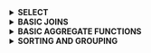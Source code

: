 <details>
  <summary><strong>SELECT</strong></summary>

<details>
  <summary> 1757. Recyclable and Low Fat Products</summary> 

> **Table: Products**  
>   
> | Column Name | Type    |  
> |-------------|---------|  
> | product_id  | int     |  
> | low_fats    | enum    |  
> | recyclable  | enum    |  
>   
> - `product_id` is the primary key (column with unique values) for this table.  
> - `low_fats` is an `ENUM` (category) of type `('Y', 'N')` where `'Y'` means this product is low fat and `'N'` means it is not.  
> - `recyclable` is an `ENUM` (category) of types `('Y', 'N')` where `'Y'` means this product is recyclable and `'N'` means it is not.  
>   
> **Problem Statement:**  
> Write a solution to find the IDs of products that are both low fat and recyclable.  
> Return the result table in any order.  
> The result format is in the following example.  
> 
> **Solution:**
> 
> ```sql  
> SELECT  
>     product_id  
> FROM Products  
> WHERE low_fats = 'Y'   -- Filters only products that are low fat  
>   AND recyclable = 'Y'; -- Filters only products that are recyclable  
> ```  
>   
> **Output:**  
>   
> | product_id |  
> |------------|  
> | 1          |  
> | 3          |  
>   
> **Explanation:**  
> - The query selects the `product_id` from the `Products` table.  
> - It uses the `WHERE` clause to filter the rows where both `low_fats` and `recyclable` columns have the value `'Y'`.  
> - This ensures that only products that are both low fat and recyclable are returned.

</details>


<details>
  <summary> 584. Find Customer Referee</summary> 

> **Table: Customer**  
>   
> | Column Name | Type    |  
> |-------------|---------|  
> | id          | int     |  
> | name        | varchar |  
> | referee_id  | int     |  
>   
> - `id` is the primary key column for this table.  
> - Each row of this table indicates the `id` of a customer, their `name`, and the `id` of the customer who referred them.  
>   
> **Problem Statement:**  
> Find the names of the customers that are not referred by the customer with `id = 2`.  
> Return the result table in any order.  
> The result format is in the following example.  
> 
> **Solution:**
> 
> ```sql  
> SELECT name  
> FROM Customer  
> WHERE 1=1
> AND referee_id IS NULL -- Filters customers who were not referred
> OR referee_id != 2;  -- by customer with id = 2 or have no referee 
> ```  
>   
> **Output:**  
>   
> | name |  
> |------|  
> | Will |  
> | Jane |  
> | Bill |  
> | Zack |  
>   
> **Explanation:**  
> - The query selects the `name` from the `Customer` table.  
> - It uses the `WHERE` clause to filter rows where `referee_id` is either `NULL` or not equal to `2`.  
> - This ensures that only customers who are not referred by the customer with `id = 2` are returned.

</details>

<details>
  <summary> 595. Big Countries</summary> 

> **Table: World**  
>   
> | Column Name | Type    |  
> |-------------|---------|  
> | name        | varchar |  
> | continent   | varchar |  
> | area        | int     |  
> | population  | int     |  
> | gdp         | bigint  |  
>   
> - `name` is the primary key (column with unique values) for this table.  
> - Each row of this table gives information about the name of a country, the continent to which it belongs, its area, the population, and its GDP value.  
>   
> **Problem Statement:**  
> A country is considered big if:  
> - it has an area of at least three million (i.e., 3000000 km²), or  
> - it has a population of at least twenty-five million (i.e., 25000000).  
> Write a solution to find the `name`, `population`, and `area` of the big countries.  
> Return the result table in any order.  
> The result format is in the following example.  
> 
> **Solution:**
> 
> ```sql  
> SELECT name, population, area  
> FROM World  
> WHERE area >= 3000000 OR population >= 25000000;  -- Filters countries with area >= 3,000,000 or population >= 25,000,000  
> ```  
>   
> **Output:**  
>   
> | name        | population | area    |  
> |-------------|------------|---------|  
> | Afghanistan | 25500100   | 652230  |  
> | Algeria     | 37100000   | 2381741 |  
>   
> **Explanation:**  
> - The query selects the `name`, `population`, and `area` from the `World` table.  
> - It uses the `WHERE` clause to filter the rows where either `area` is greater than or equal to `3000000` or `population` is greater than or equal to `25000000`.  
> - This ensures that only the big countries are returned.

</details>

<details>
  <summary> 1148. Article Views I</summary> 

> **Table: Views**  
>   
> | Column Name | Type    |  
> |-------------|---------|  
> | article_id  | int     |  
> | author_id   | int     |  
> | viewer_id   | int     |  
> | view_date   | date    |  
>   
> - There is no primary key (column with unique values) for this table; the table may have duplicate rows.  
> - Each row of this table indicates that some viewer viewed an article (written by some author) on some date.  
> - Note that equal `author_id` and `viewer_id` indicate the same person.  
>   
> **Problem Statement:**  
> Write a solution to find all the authors that viewed at least one of their own articles.  
> Return the result table sorted by `id` in ascending order.  
> The result format is in the following example.
> 
> **Solution:**
> 
> ```sql  
> SELECT DISTINCT author_id AS id  
> FROM Views  
> WHERE author_id = viewer_id  -- Filters rows where the author viewed their own article  
> ORDER BY author_id;  -- Orders the result by id in ascending order  
> ```  
>   
> **Output:**  
>   
> | id |  
> |----|  
> | 4  |  
> | 7  |  
>   
> **Explanation:**  
> - The query selects distinct `author_id` from the `Views` table where the `author_id` is the same as `viewer_id`.  
> - This condition checks if an author has viewed their own article.  
> - The result is sorted in ascending order by `id`.

</details>

<details>
  <summary> 1683. Invalid Tweets</summary> 

> **Table: Tweets**  
>   
> | Column Name | Type    |  
> |-------------|---------|  
> | tweet_id    | int     |  
> | content     | varchar |  
>   
> - `tweet_id` is the primary key (column with unique values) for this table.  
> - This table contains all the tweets in a social media app.  
>   
> **Problem Statement:**  
> Write a solution to find the IDs of the invalid tweets. A tweet is considered invalid if the number of characters used in the content of the tweet is strictly greater than 15.  
> Return the result table in any order.  
> The result format is in the following example.
> 
> **Solution:**
> 
> ```sql  
> SELECT tweet_id  
> FROM Tweets  
> WHERE LENGTH(content) > 15;  -- Filters tweets where the content length is greater than 15 characters  
> ```  
>   
> **Output:**  
>   
> | tweet_id |  
> |----------|  
> | 2        |  
>   
> **Explanation:**  
> - The query selects `tweet_id` from the `Tweets` table where the length of `content` is greater than 15 characters.  
> - This ensures that only the IDs of invalid tweets are returned.

</details>
</details>
















<details>
  <summary><strong>BASIC JOINS</strong></summary>

<details>
  <summary> 1378. Replace Employee ID With The Unique Identifier</summary> 

> **Table: Employees**  
>   
> | Column Name | Type    |  
> |-------------|---------|  
> | id          | int     |  
> | name        | varchar |  
>   
> - `id` is the primary key (column with unique values) for this table.  
> - Each row of this table contains the `id` and the `name` of an employee in a company.  
>   
> **Table: EmployeeUNI**  
>   
> | Column Name | Type    |  
> |-------------|---------|  
> | id          | int     |  
> | unique_id   | int     |  
>   
> - `(id, unique_id)` is the primary key (combination of columns with unique values) for this table.  
> - Each row of this table contains the `id` and the corresponding `unique_id` of an employee in the company.  
>   
> **Problem Statement:**  
> Write a solution to show the `unique_id` of each user. If a user does not have a `unique_id`, show `null`.  
> Return the result table in any order.  
> The result format is in the following example.
> 
> **Solution:**
> 
> ```sql  
> SELECT u.unique_id, e.name  
> FROM Employees AS e  
> LEFT JOIN EmployeeUNI AS u ON u.id = e.id;  -- Joins the tables on employee id and retrieves unique_id; null if not found  
> ```  
>   
> **Output:**  
>   
> | unique_id | name     |  
> |-----------|----------|  
> | null      | Alice    |  
> | null      | Bob      |  
> | 2         | Meir     |  
> | 3         | Winston  |  
> | 1         | Jonathan |  
>   
> **Explanation:**  
> - The query performs a `LEFT JOIN` between the `Employees` and `EmployeeUNI` tables on the `id` column.  
> - It selects the `unique_id` and `name` of each employee. If an employee does not have a `unique_id`, the result is `null`.

</details>

<details>
  <summary>1068. Product Sales Analysis I</summary>  

> **Table: Sales**  
>  
> | Column Name | Type  |  
> |-------------|-------|  
> | sale_id     | int   |  
> | product_id  | int   |  
> | year        | int   |  
> | quantity    | int   |  
> | price       | int   |  
>  
> (sale_id, year) is the primary key (combination of columns with unique values) of this table.  
> product_id is a foreign key (reference column) to Product table.  
> Each row of this table shows a sale on the product product_id in a certain year.  
> Note that the price is per unit.  
>  
> **Table: Product**  
>  
> | Column Name  | Type    |  
> |--------------|---------|  
> | product_id   | int     |  
> | product_name | varchar |  
>  
> product_id is the primary key (column with unique values) of this table.  
> Each row of this table indicates the product name of each product.  
>  
> **Problem Statement:**  
> Write a solution to report the product_name, year, and price for each sale_id in the Sales table.  
> Return the resulting table in any order.  
>  
> **Solution:**  
>  
> ```sql  
> SELECT p.product_name, s.year, s.price  
> FROM sales as s  
> LEFT JOIN product as p ON p.product_id = s.product_id;  
> ```  
>  
> **Output:**  
>  
> | product_name | year | price |  
> | ------------ | ---- | ----- |  
> | Nokia        | 2008 | 5000  |  
> | Nokia        | 2009 | 5000  |  
> | Apple        | 2011 | 9000  |  
>  
> **Explanation:**  
> - The query retrieves the product name, the year of the sale, and the price for each sale from the Sales table.  
> - A LEFT JOIN is used to join the Product table with the Sales table on product_id.  
> - The result includes all records from Sales and matches the corresponding product name from Product.
> 
</details>

<details>
  <summary>1581. Customer Who Visited but Did Not Make Any Transactions</summary>  

> **Table: Visits**  
>  
> | Column Name | Type    |  
> |-------------|---------|  
> | visit_id    | int     |  
> | customer_id | int     |  
>  
> visit_id is the column with unique values for this table.  
> This table contains information about the customers who visited the mall.  
>  
> **Table: Transactions**  
>  
> | Column Name    | Type    |  
> |----------------|---------|  
> | transaction_id | int     |  
> | visit_id       | int     |  
> | amount         | int     |  
>  
> transaction_id is the column with unique values for this table.  
> This table contains information about the transactions made during the visit_id.  
>  
> **Problem Statement:**  
> Write a solution to find the IDs of the users who visited without making any transactions and the number of times they made these types of visits.  
> Return the result table sorted in any order.  
>  
> **Solution:**  
>  
> ```sql  
> SELECT v.customer_id, COUNT(v.visit_id) as count_no_trans  
> FROM visits as v  
> LEFT JOIN transactions as t ON v.visit_id = t.visit_id  
> WHERE t.visit_id IS NULL  
> GROUP BY v.customer_id;  
> ```  
>  
> **Output:**  
>  
> | customer_id | count_no_trans |  
> | ----------- | -------------- |  
> | 30          | 1              |  
> | 54          | 2              |  
> | 96          | 1              |  
>  
> **Explanation:**  
> - The query joins the `Visits` table with the `Transactions` table using a LEFT JOIN to keep all visits, even if no transaction was made.  
> - The `WHERE t.visit_id IS NULL` clause filters out any visits that had a transaction.  
> - The result is grouped by customer_id, and the COUNT function calculates how many visits did not result in a transaction.  
> 
</details>


<details>
  <summary>197. Rising Temperature</summary>  

> **Table: Weather**  
>  
> | Column Name   | Type    |  
> |---------------|---------|  
> | id            | int     |  
> | recordDate    | date    |  
> | temperature   | int     |  
>  
> id is the column with unique values for this table.  
> There are no different rows with the same recordDate.  
> This table contains information about the temperature on a certain day.  
>  
> **Problem Statement:**  
> Write a solution to find all dates' `id` with higher temperatures compared to the previous day.  
> Return the result table in any order.  
>  
> **Solution:**  
>  
> ```sql  
> SELECT w1.id  
> FROM weather as w1  
> JOIN weather as w2 ON w1.recordDate = DATEADD(DAY, 1, w2.recordDate)  
> WHERE w1.temperature > w2.temperature;  
> ```  
>  
> **Output:**  
>  
> | id |  
> |----|  
> | 2  |  
> | 4  |  
>  
> **Explanation:**  
> - The query joins the `Weather` table with itself to compare the temperature on each day with the temperature of the previous day.  
> - The `DATEADD(DAY, 1, w2.recordDate)` condition ensures that we are comparing consecutive days.  
> - The `WHERE w1.temperature > w2.temperature` filters out the rows where the temperature of the current day is lower or equal to the previous day, and only selects those where the temperature increased.
>  
</details>


<details>
  <summary>1661. Average Time of Process per Machine</summary> 

> **Table: Activity**  
>   
> | Column Name    | Type    |  
> |----------------|---------|  
> | machine_id     | int     |  
> | process_id     | int     |  
> | activity_type  | enum    |  
> | timestamp      | float   |  
>   
> - `machine_id`: The ID of the machine.  
> - `process_id`: The ID of the process running on the machine.  
> - `activity_type`: An ENUM of either `'start'` or `'end'`, indicating the beginning and end of a process.  
> - `timestamp`: A float representing the time in seconds when the activity occurred.  
> 
> **Problem Statement:**  
> Write a solution to find the average time each machine takes to complete a process.  
> The time for a process is calculated by subtracting the 'start' timestamp from the 'end' timestamp.  
> The result should include the `machine_id` and the average processing time, rounded to 3 decimal places.
> 
> **Solution:**
> 
> ```sql
> SELECT 
>     a.machine_id, 
>     ROUND(AVG(b.timestamp - a.timestamp), 3) AS processing_time
> FROM 
>     Activity AS a
> JOIN 
>     Activity AS b
> ON 
>     a.machine_id = b.machine_id
>     AND a.process_id = b.process_id
>     AND a.activity_type = 'start'
>     AND b.activity_type = 'end'
> GROUP BY 
>     a.machine_id;
> ```
> **Output:**  
> | machine_id | processing_time |
> | ---------- | --------------- |
> | 0          | 0.894           |
> | 1          | 0.995           |
> | 2          | 1.456           |
>
> **Explanation:**
>
> The query joins the Activity table to itself to match the start and end times of each process.
> It then calculates the time difference between the 'start' and 'end' timestamps for each process.
> The result is grouped by machine_id, and the average processing time for each machine is returned.
> The AVG function calculates the average processing time for each machine, and the ROUND function rounds it to 3 decimal places.

</details>

<details>
  <summary>577. Employee Bonus</summary> 

> **Table: Employee**  
>   
> | Column Name | Type    |  
> |-------------|---------|  
> | empId       | int     |  
> | name        | varchar |  
> | supervisor  | int     |  
> | salary      | int     |  
>   
> - `empId` is the primary key of the Employee table.  
> - Each row represents an employee's information, including their `empId`, `name`, `supervisor`, and `salary`.  

> **Table: Bonus**  
>   
> | Column Name | Type    |  
> |-------------|---------|  
> | empId       | int     |  
> | bonus       | int     |  
>   
> - `empId` is the primary key of the Bonus table and a foreign key to `empId` in the Employee table.  
> - Each row represents the `empId` of an employee and their respective `bonus`.  
>   
> **Problem Statement:**  
> Write a query to return the `name` and `bonus` of each employee whose bonus is less than 1000 or is missing (null).  
> Return the result in any order.
> 
> **Solution:**
> 
> ```sql
> SELECT 
>     e.name, 
>     b.bonus 
> FROM 
>     Employee e
> LEFT JOIN 
>     Bonus b ON e.empID = b.empID
> WHERE 
>     b.bonus < 1000 OR b.bonus IS NULL;
> ```
> **Output:**  
> | name | bonus |
> | ---- | ----- |
> | Brad | null  |
> | John | null  |
> | Dan  | 500   |
>
> **Explanation:**  
> The query performs a LEFT JOIN between the Employee and Bonus tables to ensure that all employees are included, even if they have no bonus (null).  
> The WHERE clause filters the employees who either have a bonus less than 1000 or no bonus at all.  
> The result returns the names of employees along with their respective bonus amounts, or null if they have no bonus.  


</details>


<details>
  <summary>1280. Students and Examinations</summary>

> **Table: Students**  
> 
> | Column Name   | Type    |  
> |---------------|---------|  
> | student_id    | int     |  
> | student_name  | varchar |  
> 
> - `student_id` is the primary key (column with unique values) for this table.  
> - Each row of this table contains the ID and the name of one student in the school.  
> 
> **Table: Subjects**  
> 
> | Column Name  | Type    |  
> |--------------|---------|  
> | subject_name | varchar |  
> 
> - `subject_name` is the primary key (column with unique values) for this table.  
> - Each row of this table contains the name of one subject in the school.  
> 
> **Table: Examinations**  
> 
> | Column Name  | Type    |  
> |--------------|---------|  
> | student_id   | int     |  
> | subject_name | varchar |  
> 
> - There is no primary key (column with unique values) for this table. It may contain duplicates.  
> - Each student from the `Students` table takes every course from the `Subjects` table.  
> - Each row of this table indicates that a student with ID `student_id` attended the exam of `subject_name`.  
> 
> **Problem Statement:**  
> Write a solution to find the number of times each student attended each exam.  
> Return the result table ordered by `student_id` and `subject_name`.  
> 
> **Solution:**  
> 
> ```sql
> WITH att AS (
>     SELECT st.student_id, st.student_name, sb.subject_name
>     FROM Students AS st
>     CROSS JOIN Subjects AS sb
> )
> SELECT a.student_id, a.student_name, a.subject_name, COUNT(e.subject_name) AS attended_exams
> FROM att a
> LEFT JOIN Examinations AS e
>     ON a.student_id = e.student_id
>     AND a.subject_name = e.subject_name
> GROUP BY a.student_id, a.subject_name
> ORDER BY a.student_id, a.subject_name;
> ```  
> 
> **Output:**  
> 
> | student_id | student_name | subject_name | attended_exams |  
> |------------|--------------|--------------|----------------|  
> | 1          | Alice        | Math         | 3              |  
> | 1          | Alice        | Physics      | 2              |  
> | 1          | Alice        | Programming  | 1              |  
> | 2          | Bob          | Math         | 1              |  
> | 2          | Bob          | Physics      | 0              |  
> | 2          | Bob          | Programming  | 1              |  
> | 6          | Alex         | Math         | 0              |  
> | 6          | Alex         | Physics      | 0              |  
> | 6          | Alex         | Programming  | 0              |  
> | 13         | John         | Math         | 1              |  
> | 13         | John         | Physics      | 1              |  
> | 13         | John         | Programming  | 1              |
>
> 
> **Explanation:**  
> CROSS JOIN: We perform a CROSS JOIN between the Students and Subjects tables to ensure that each student is paired with every subject, even if they haven't attended any exams for that subject.  
> LEFT JOIN: We then use a LEFT JOIN to link this full list of student-subject combinations to the Examinations table. This ensures that even if a student has not attended an exam for a subject, the student-subject pair will still appear in the results.  
> COUNT: We count how many times each student attended the exam for each subject using COUNT(e.subject_name). If a student did not attend an exam for a particular subject, the count will be 0.  
> GROUP BY and ORDER BY: Finally, we group the results by student_id and subject_name to aggregate the exam attendances, and order the output by these columns for a clear and organized result.  

</details>


<details>
  <summary>570. Managers with at Least 5 Direct Reports</summary>  

> **Table: Employee**  
>  
> | Column Name | Type    |  
> |-------------|---------|  
> | id          | int     |  
> | name        | varchar |  
> | department  | varchar |  
> | managerId   | int     |  
>  
> id is the primary key (column with unique values) for this table.  
> Each row of this table indicates the name of an employee, their department, and the id of their manager.  
> If managerId is null, then the employee does not have a manager.  
> No employee will be the manager of themself.  
>  
> **Problem Statement:**  
> Write a solution to find managers with at least five direct reports.  
> Return the result table in any order.  
>  
> **Solution:**  
>  
> ```sql  
> SELECT m.name  
> FROM Employee as m  
> LEFT JOIN Employee as e   
>     ON m.id = e.managerId  
> GROUP BY e.managerId  
> HAVING COUNT(e.managerId) >= 5;  
> ```  
>  
> **Output:**  
>  
> | name |  
> |------|  
> | John |  
>  
> **Explanation:**  
> - The query joins the `Employee` table with itself to count how many employees each manager (identified by `managerId`) directly supervises.  
> - We group the results by `e.managerId` and use the `HAVING` clause to filter only those managers who have 5 or more direct reports.  
> - The `LEFT JOIN` ensures that managers with no employees reporting to them are still considered, though filtered out by the `HAVING` clause.  
>  
</details>


<details>
  <summary>1934. Confirmation Rate</summary>  

> **Table: Signups**  
>  
> | Column Name | Type     |  
> |-------------|----------|  
> | user_id     | int      |  
> | time_stamp  | datetime |  
>  
> user_id is the column of unique values for this table.  
> Each row contains information about the signup time for the user with ID user_id.  
>  
> **Table: Confirmations**  
>  
> | Column Name | Type     |  
> |-------------|----------|  
> | user_id     | int      |  
> | time_stamp  | datetime |  
> | action      | ENUM     |  
>  
> (user_id, time_stamp) is the primary key (combination of columns with unique values) for this table.  
> user_id is a foreign key (reference column) to the Signups table.  
> action is an ENUM (category) of the type ('confirmed', 'timeout').  
> Each row of this table indicates that the user with ID user_id requested a confirmation message at time_stamp and that confirmation message was either confirmed ('confirmed') or expired without confirming ('timeout').  
>  
> **Problem Statement:**  
> The confirmation rate of a user is the number of 'confirmed' messages divided by the total number of requested confirmation messages. The confirmation rate of a user that did not request any confirmation messages is 0.  
> Round the confirmation rate to two decimal places.  
> Write a solution to find the confirmation rate of each user.  
> Return the result table in any order.  
>  
> **Solution:**  
>  
> ```sql  
> SELECT s.user_id  
>       ,ROUND(SUM(CASE WHEN c.action = 'confirmed' THEN 1 ELSE 0 END)/COUNT(*), 2) as confirmation_rate  
> FROM Signups as s  
> LEFT JOIN Confirmations as c  
>     ON s.user_id = c.user_id  
> GROUP BY s.user_id;  
> ```  
>  
> **Output:**  
>  
> | user_id | confirmation_rate |  
> |---------|-------------------|  
> | 3       | 0                 |  
> | 7       | 1                 |  
> | 2       | 0.5               |  
> | 6       | 0                 |  
>  
> **Explanation:**  
> - The query joins the `Signups` table with the `Confirmations` table to count how many confirmation requests each user made and how many were successfully confirmed.  
> - For each user, we calculate the confirmation rate by dividing the number of 'confirmed' messages by the total number of confirmation messages.  
> - The `LEFT JOIN` ensures that users who did not request any confirmation messages still appear with a confirmation rate of 0.
>  
</details>
</details>





<details>
  <summary><strong>BASIC AGGREGATE FUNCTIONS</strong></summary>
  <details>
  <summary>620. Not Boring Movies</summary>  

> **Table: Cinema**  
>  
> | Column Name | Type     |  
> |-------------|----------|  
> | id          | int      |  
> | movie       | varchar  |  
> | description | varchar  |  
> | rating      | float    |  
>  
> id is the primary key (column with unique values) for this table.  
> Each row contains information about the name of a movie, its genre, and its rating.  
> rating is a 2 decimal places float in the range [0, 10].  
>  
> **Problem Statement:**  
> Write a solution to report the movies with an odd-numbered ID and a description that is not "boring".  
> Return the result table ordered by `rating` in descending order.  
>  
> **Solution:**  
>  
> ```sql  
> SELECT *  
> FROM Cinema  
> WHERE id % 2 = 1 AND description != 'boring'  
> ORDER BY rating DESC;  
> ```  
>  
> **Output:**  
>  
> | id | movie      | description | rating |  
> |----|------------|-------------|--------|  
> | 5  | House card | Interesting | 9.1    |  
> | 1  | War        | great 3D    | 8.9    |  
>  
> **Explanation:**  
> - The query selects all movies with an odd-numbered ID using the condition `id % 2 = 1`.  
> - It filters out movies where the `description` is "boring" and orders the results by `rating` in descending order.
>  
</details>


<details>
  <summary>1251. Average Selling Price</summary>  

> **Table: Prices**  
>  
> | Column Name | Type  |  
> |-------------|-------|  
> | product_id  | int   |  
> | start_date  | date  |  
> | end_date    | date  |  
> | price       | int   |  
>  
> (product_id, start_date, end_date) is the primary key (combination of columns with unique values) for this table.  
> Each row of this table indicates the price of the product_id in the period from `start_date` to `end_date`.  
> For each product_id there will be no two overlapping periods.  
>  
> **Table: UnitsSold**  
>  
> | Column Name   | Type |  
> |---------------|------|  
> | product_id    | int  |  
> | purchase_date | date |  
> | units         | int  |  
>  
> This table may contain duplicate rows.  
> Each row of this table indicates the date, units, and product_id of each product sold.  
>  
> **Problem Statement:**  
> Write a solution to find the average selling price for each product. `average_price` should be rounded to 2 decimal places.  
> If a product does not have any sold units, its average selling price is assumed to be 0.  
> Return the result table in any order.  
>  
> **Solution:**  
>  
> ```sql  
> SELECT p.product_id  
>      , IFNULL(ROUND(SUM(p.price * u.units)/SUM(u.units),2),0) as average_price  
> FROM Prices as p  
> LEFT JOIN UnitsSold as u  
>     ON p.product_id = u.product_id  
>     AND u.purchase_date BETWEEN p.start_date AND p.end_date  
> GROUP BY p.product_id;  
> ```  
>  
> **Output:**  
>  
> | product_id | average_price |  
> |------------|---------------|  
> | 1          | 6.96          |  
> | 2          | 16.96         |  
>  
> **Explanation:**  
> - The query calculates the average selling price for each product by multiplying the price by the units sold for the respective date range and dividing by the total number of units sold.  
> - The `IFNULL` ensures that if no units were sold for a product, the `average_price` is set to 0.  
> - The query uses `LEFT JOIN` to ensure that even products without any sold units are included in the result.  
>  
</details>


<details>
  <summary>1075. Project Employees I</summary>  

> **Table: Project**  
>  
> | Column Name | Type |  
> |-------------|------|  
> | project_id  | int  |  
> | employee_id | int  |  
>  
> (project_id, employee_id) is the primary key of this table.  
> employee_id is a foreign key to the Employee table.  
> Each row of this table indicates that the employee with employee_id is working on the project with project_id.  
>  
> **Table: Employee**  
>  
> | Column Name      | Type    |  
> |------------------|---------|  
> | employee_id      | int     |  
> | name             | varchar |  
> | experience_years | int     |  
>  
> employee_id is the primary key of this table. It's guaranteed that experience_years is not NULL.  
> Each row of this table contains information about one employee.  
>  
> **Problem Statement:**  
> Write an SQL query that reports the average experience years of all the employees for each project, rounded to 2 digits.  
> Return the result table in any order.  
>  
> **Solution:**  
>  
> ```sql  
> SELECT p.project_id  
>      , ROUND(AVG(e.experience_years), 2) as average_years  
> FROM Project as p  
> LEFT JOIN Employee as e  
>     ON p.employee_id = e.employee_id  
> GROUP BY p.project_id;  
> ```  
>  
> **Output:**  
>  
> | project_id | average_years |  
> |------------|---------------|  
> | 1          | 2             |  
> | 2          | 2.5           |  
>  
> **Explanation:**  
> - The query joins the `Project` table with the `Employee` table using `employee_id`.  
> - For each project, the query calculates the average experience years of all employees working on that project, rounded to two decimal places.  
> - The `GROUP BY` clause ensures that the results are grouped by `project_id`.  
>  
</details>

<details>
  <summary>1633. Percentage of Users Attended a Contest</summary>  

> **Table: Users**  
>  
> | Column Name | Type    |  
> |-------------|---------|  
> | user_id     | int     |  
> | user_name   | varchar |  
>  
> user_id is the primary key (column with unique values) for this table.  
> Each row of this table contains the name and the id of a user.  
>  
> **Table: Register**  
>  
> | Column Name | Type    |  
> |-------------|---------|  
> | contest_id  | int     |  
> | user_id     | int     |  
>  
> (contest_id, user_id) is the primary key (combination of columns with unique values) for this table.  
> Each row of this table contains the id of a user and the contest they registered into.  
>  
> **Problem Statement:**  
> Write a solution to find the percentage of the users registered in each contest rounded to two decimals.  
> Return the result table ordered by percentage in descending order. In case of a tie, order it by contest_id in ascending order.  
>  
> **Solution:**  
>  
> ```sql  
> SELECT contest_id  
>      , ROUND(COUNT(r.user_id)*100 / (SELECT COUNT(*) FROM Users), 2) as percentage  
> FROM Register as r  
> GROUP BY contest_id  
> ORDER BY percentage DESC, contest_id ASC;  
> ```  
>  
> **Output:**  
>  
> | contest_id | percentage |  
> |------------|------------|  
> | 208        | 100        |  
> | 209        | 100        |  
> | 210        | 100        |  
> | 215        | 66.67      |  
> | 207        | 33.33      |  
>  
> **Explanation:**  
> - The query calculates the number of users registered for each contest (`COUNT(r.user_id)`) and divides it by the total number of users (`COUNT(*) FROM Users`) to get the percentage.  
> - `ROUND` is used to round the result to two decimal places.  
> - The `GROUP BY` ensures that the results are grouped by `contest_id`, and the `ORDER BY` clause sorts the result by `percentage` in descending order and `contest_id` in ascending order for ties.  
>  
</details>

<details>
  <summary>1211. Queries Quality and Percentage</summary>  

> **Table: Queries**  
>  
> | Column Name | Type    |  
> |-------------|---------|  
> | query_name  | varchar |  
> | result      | varchar |  
> | position    | int     |  
> | rating      | int     |  
>  
> This table may have duplicate rows.  
> This table contains information collected from some queries on a database.  
> The `position` column has a value from 1 to 500.  
> The `rating` column has a value from 1 to 5. Query with rating less than 3 is a poor query.  
>  
> We define query quality as:  
> - The average of the ratio between query rating and its position.  
>  
> We also define poor query percentage as:  
> - The percentage of all queries with rating less than 3.  
>  
> **Problem Statement:**  
> Write a solution to find each `query_name`, the `quality` and `poor_query_percentage`.  
> Both `quality` and `poor_query_percentage` should be rounded to 2 decimal places.  
> Return the result table in any order.  
>  
> **Solution:**  
>  
> ```sql  
> SELECT query_name  
>      , ROUND(SUM(rating / position) / COUNT(*), 2) as quality  
>      , ROUND(SUM(CASE WHEN rating < 3 THEN 1 ELSE 0 END) * 100 / COUNT(*), 2) as poor_query_percentage  
> FROM Queries  
> WHERE query_name IS NOT NULL  
> GROUP BY query_name;  
> ```  
>  
> **Output:**  
>  
> | query_name | quality | poor_query_percentage |  
> |------------|---------|-----------------------|  
> | Dog        | 2.50    | 33.33                 |  
> | Cat        | 0.66    | 33.33                 |  
>  
> **Explanation:**  
> - The query calculates the `quality` by summing the ratio of `rating / position` for each query and dividing by the number of queries.  
> - The `poor_query_percentage` is the percentage of queries with a `rating` less than 3.  
> - `ROUND` is used to round the values to two decimal places, and `GROUP BY` ensures that the result is grouped by `query_name`.  
>  
</details>

<details>
  <summary>1193. Monthly Transactions I</summary>  

> **Table: Transactions**  
>  
> | Column Name   | Type    |  
> |---------------|---------|  
> | id            | int     |  
> | country       | varchar |  
> | state         | enum    |  
> | amount        | int     |  
> | trans_date    | date    |  
>  
> id is the primary key of this table.  
> The table has information about incoming transactions.  
> The `state` column is an enum of type ['approved', 'declined'].  
>  
> **Problem Statement:**  
> Write an SQL query to find for each month and country, the number of transactions and their total amount, the number of approved transactions and their total amount.  
> Return the result table in any order.  
>  
> **Solution:**  
>  
> ```sql  
> SELECT  
>   DATE_FORMAT(trans_date, '%Y-%m') AS MONTH  
> , country  
> , COUNT(*) AS trans_count  
> , SUM(  
>     CASE  
>       WHEN state = 'approved' THEN 1  
>       ELSE 0  
>     END  
>   ) AS approved_count  
> , SUM(amount) AS trans_total_amount  
> , SUM(  
>     CASE  
>       WHEN state = 'approved' THEN amount  
>       ELSE 0  
>     END  
>   ) AS approved_total_amount  
> FROM  
>   Transactions  
> GROUP BY 1, 2;  
> ```  
>  
> **Output:**  
>  
> | MONTH   | country | trans_count | approved_count | trans_total_amount | approved_total_amount |  
> |---------|---------|-------------|----------------|--------------------|-----------------------|  
> | 2018-12 | US      | 2           | 1              | 3000               | 1000                  |  
> | 2019-01 | US      | 1           | 1              | 2000               | 2000                  |  
> | 2019-01 | DE      | 1           | 1              | 2000               | 2000                  |  
>  
> **Explanation:**  
> - The query groups transactions by month and country using `DATE_FORMAT` to extract the year and month from `trans_date`.  
> - It counts the total number of transactions (`trans_count`) and approved transactions (`approved_count`) by using `SUM(CASE)` conditions.  
> - The total transaction amount and approved transaction amount are calculated similarly using the `SUM()` function.  
>  
</details>

<details>
  <summary>1174. Immediate Food Delivery II</summary>  

> **Table: Delivery**  
>  
> | Column Name                 | Type    |  
> |-----------------------------|---------|  
> | delivery_id                 | int     |  
> | customer_id                 | int     |  
> | order_date                  | date    |  
> | customer_pref_delivery_date | date    |  
>  
> delivery_id is the column of unique values for this table.  
> The table holds information about food deliveries where customers place orders on a certain date and specify a preferred delivery date (either on the order date or later).  
>  
> **Problem Statement:**  
> If the customer's preferred delivery date is the same as the order date, then the order is called immediate; otherwise, it is scheduled.  
> The first order of a customer is the one with the earliest order date.  
> Write a solution to find the percentage of immediate orders in the first orders of all customers, rounded to 2 decimal places.  
>  
> **Solution:**  
>  
> ```sql  
> SELECT  
>   ROUND(  
>     SUM(  
>       CASE  
>         WHEN order_date = customer_pref_delivery_date THEN 1  
>         ELSE 0  
>       END  
>     ) * 100 / COUNT(customer_id)  
>   , 2  
>   ) AS immediate_percentage  
> FROM  
>   Delivery  
> WHERE  
>   (customer_id, order_date) IN (  
>     SELECT  
>       customer_id  
>     , MIN(order_date) AS first_order  
>     FROM  
>       Delivery  
>     GROUP BY  
>       customer_id  
>   );  
> ```  
>  
> **Output:**  
>  
> | immediate_percentage |  
> |----------------------|  
> | 50                   |  
>  
> **Explanation:**  
> - The query calculates the percentage of immediate orders among the first orders for all customers.  
> - A subquery identifies the first order for each customer by selecting the minimum `order_date`.  
> - The main query checks if the `order_date` matches the `customer_pref_delivery_date` to determine if the order is immediate.  
> - The percentage is then calculated by dividing the number of immediate orders by the total number of first orders and rounding the result to 2 decimal places.  
>  
</details>

<details>
  <summary>550. Game Play Analysis IV</summary>  

> **Table: Activity**  
>  
> | Column Name  | Type    |  
> |--------------|---------|  
> | player_id    | int     |  
> | device_id    | int     |  
> | event_date   | date    |  
> | games_played | int     |  
>  
> (player_id, event_date) is the primary key (combination of columns with unique values) of this table.  
> This table shows the activity of players of some games.  
> Each row is a record of a player who logged in and played a number of games (possibly 0) before logging out on a specific day using some device.  
>  
> **Problem Statement:**  
> Write a solution to report the fraction of players that logged in again on the day after their first login day, rounded to 2 decimal places.  
>  
> **Solution:**  
>  
> ```sql  
> SELECT  
>   ROUND(  
>     COUNT(player_id) / (  
>       SELECT  
>         COUNT(DISTINCT player_id)  
>       FROM  
>         Activity  
>     )  
>   , 2  
>   ) AS fraction  
> FROM  
>   Activity  
> WHERE  
>   (player_id, event_date) IN (  
>     SELECT  
>       player_id  
>     , ADDDATE(MIN(event_date), INTERVAL 1 DAY)  
>     FROM  
>       Activity  
>     GROUP BY  
>       player_id  
>   );  
> ```  
>  
> **Output:**  
>  
> | fraction |  
> |----------|  
> | 0.33     |  
>  
> **Explanation:**  
> - The query calculates the fraction of players who logged in again on the day after their first login.  
> - The subquery in the `WHERE` clause identifies the first login day for each player using `MIN(event_date)` and checks if the player logged in again on the following day.  
> - The `COUNT` function in the outer query counts the number of players who logged in on two consecutive days, and this is divided by the total number of distinct players in the `Activity` table.  
> - The result is rounded to 2 decimal places to match the expected output.  
>  
</details>
</details>
















<details>
  <summary><strong>SORTING AND GROUPING</strong></summary>

<details>
  <summary>2356. Number of Unique Subjects Taught by Each Teacher</summary>  

> **Table: Teacher**  
>  
> | Column Name | Type |  
> |-------------|------|  
> | teacher_id  | int  |  
> | subject_id  | int  |  
> | dept_id     | int  |  
>  
> (subject_id, dept_id) is the primary key (combinations of columns with unique values) of this table.  
> Each row in this table indicates that the teacher with teacher_id teaches the subject subject_id in the department dept_id.  
>  
> **Problem Statement:**  
> Write a solution to calculate the number of unique subjects each teacher teaches in the university.  
> Return the result table in any order.  
>  
> **Solution:**  
>  
> ```sql  
> SELECT t.teacher_id, COUNT(DISTINCT t.subject_id) as cnt  
> FROM Teacher as t  
> GROUP BY t.teacher_id;  
> ```  
>  
> **Output:**  
>  
> | teacher_id | cnt |  
> |------------|-----|  
> | 1          | 2   |  
> | 2          | 4   |  
>  
> **Explanation:**  
> - The query groups the data by `teacher_id` to count how many distinct `subject_id` values each teacher is teaching.  
> - The `DISTINCT` keyword ensures that only unique subjects are counted for each teacher.  
> - The `COUNT` function calculates the number of distinct subjects per teacher, and the results are grouped by each teacher's ID.  
>  
</details>

<details>
  <summary>1141. User Activity for the Past 30 Days I</summary>  

> **Table: Activity**  
>  
> | Column Name   | Type    |  
> |---------------|---------|  
> | user_id       | int     |  
> | session_id    | int     |  
> | activity_date | date    |  
> | activity_type | enum    |  
>  
> This table may have duplicate rows.  
> The `activity_type` column is an ENUM (category) of type ('open_session', 'end_session', 'scroll_down', 'send_message').  
> The table shows the user activities for a social media website. Each session belongs to exactly one user.  
>  
> **Problem Statement:**  
> Write a solution to find the daily active user count for a period of 30 days ending 2019-07-27 inclusively. A user was active on any day if they made at least one activity on that day.  
> Return the result table in any order.  
>  
> **Solution:**  
>  
> ```sql  
> SELECT activity_date AS DAY,  
>        count(DISTINCT user_id) AS active_users  
> FROM Activity  
> WHERE activity_date > date_sub('2019-07-27', interval 30 DAY)  
>   AND activity_date <= '2019-07-27'  
> GROUP BY DAY;  
> ```  
>  
> **Output:**  
>  
> | DAY        | active_users |  
> |------------|--------------|  
> | 2019-07-20 | 2            |  
> | 2019-07-21 | 2            |  
>  
> **Explanation:**  
> - The query retrieves data for a 30-day window ending on '2019-07-27'.  
> - For each day in the given period, the query counts the distinct number of users (`user_id`) who were active on that day.  
> - The `GROUP BY` ensures that we get the user count for each specific day (`activity_date`).  
> - The `DISTINCT` keyword ensures that each user is counted only once per day, regardless of the number of activities.  
>  
</details>





























</details>







